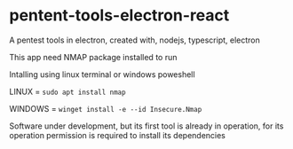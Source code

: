 # pentent-tools-electron-react
A pentest tools in electron, created with, nodejs, typescript, electron

This app need NMAP package installed to run

Intalling using linux terminal or windows poweshell

LINUX = ```sudo apt install nmap```

WINDOWS = ```winget install -e --id Insecure.Nmap```

Software under development, but its first tool is already in operation, for its operation permission is required to install its dependencies
